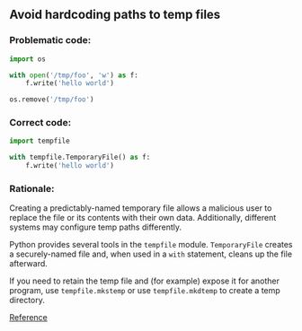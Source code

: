 ## Avoid hardcoding paths to temp files

### Problematic code:

```python
import os

with open('/tmp/foo', 'w') as f:
    f.write('hello world')

os.remove('/tmp/foo')
```

### Correct code:

```python
import tempfile

with tempfile.TemporaryFile() as f:
    f.write('hello world')
```

### Rationale:

Creating a predictably-named temporary file allows a malicious user to replace the file or its contents with their own data. Additionally, different systems may configure temp paths differently.

Python provides several tools in the `tempfile` module. `TemporaryFile` creates a securely-named file and, when used in a `with` statement, cleans up the file afterward.

If you need to retain the temp file and (for example) expose it for another program, use `tempfile.mkstemp` or use `tempfile.mkdtemp` to create a temp directory.

[Reference](https://security.openstack.org/guidelines/dg_using-temporary-files-securely.html)

